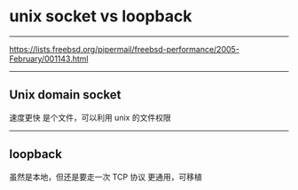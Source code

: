 # unix socket vs loopback

---

https://lists.freebsd.org/pipermail/freebsd-performance/2005-February/001143.html

---

## Unix domain socket

速度更快
是个文件，可以利用 unix 的文件权限

---

## loopback

虽然是本地，但还是要走一次 TCP 协议
更通用，可移植
